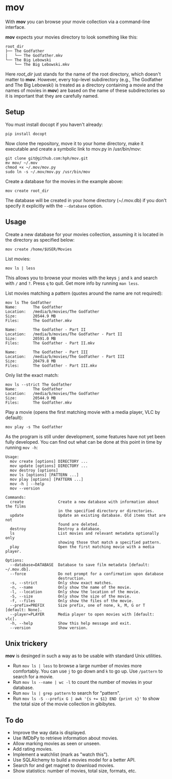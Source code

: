 mov
===

With **mov** you can browse your movie collection via a command-line interface.

**mov** expects your movies directory to look something like this:

    root_dir
    ├── The Godfather
    |   └── The Godfather.mkv
    └── The Big Lebowski
        └── The Big Lebowski.mkv

Here *root_dir* just stands for the name of the root directory, which doesn't
matter to **mov**. However, every top-level subdirectory (e.g., The Godfather
and The Big Lebowski) is treated as a directory containing a movie and the
names of movies in **mov**) are based on the name of these subdirectories so
it is important that they are carefully named.

## Setup

You must install docopt if you haven't already:

    pip install docopt

Now clone the repository, move it to your home directory, make it executable
and create a symbolic link to mov.py in /usr/bin/mov:

    git clone git@github.com:hph/mov.git
    mv mov/ ~/.mov
    chmod +x ~/.mov/mov.py
    sudo ln -s ~/.mov/mov.py /usr/bin/mov

Create a database for the movies in the example above:

    mov create root_dir

The database will be created in your home directory (~/.mov.db) if you don't
specify it explicitly with the `--database` option.

## Usage

Create a new database for your movies collection, assuming it is located in the
directory as specified below:

    mov create /home/$USER/Movies

List movies:

    mov ls | less

This allows you to browse your movies with the keys `j` and `k` and search with
`/` and `?`. Press `q` to quit. Get more info by running `man less`.

List movies matching a pattern (quotes around the name are not required):

    mov ls The Godfather
    Name:       The Godfather
    Location:   /media/b/movies/The Godfather
    Size:       20544.9 MB
    Files:      The Godfather.mkv

    Name:       The Godfather - Part II
    Location:   /media/b/movies/The Godfather - Part II
    Size:       20591.0 MB
    Files:      The Godfather - Part II.mkv

    Name:       The Godfather - Part III
    Location:   /media/b/movies/The Godfather - Part III
    Size:       20479.8 MB
    Files:      The Godfather - Part III.mkv

Only list the exact match:

    mov ls --strict The Godfather
    Name:       The Godfather
    Location:   /media/b/movies/The Godfather
    Size:       20544.9 MB
    Files:      The Godfather.mkv

Play a movie (opens the first matching movie with a media player, VLC by
default):

    mov play -s The Godfather

As the program is still under development, some features have not yet been
fully developed. You can find out what can be done at this point in time by
running `mov -h`:

    Usage:
      mov create [options] DIRECTORY ...
      mov update [options] DIRECTORY ...
      mov destroy [options]
      mov ls [options] [PATTERN ...]
      mov play [options] [PATTERN ...]
      mov -h | --help
      mov --version

    Commands:
      create               Create a new database with information about the films
                           in the specified directory or directories.
      update               Update an existing database. Old items that are not
                           found are deleted.
      destroy              Destroy a database.
      ls                   List movies and relevant metadata optionally only
                           showing those that match a specified pattern.
      play                 Open the first matching movie with a media player.

    Options:
      --database=DATABASE  Database to save film metadata [default: ~/.mov.db].
      --force              Do not prompt for a confirmation upon database
                           destruction.
      -s, --strict         Only show exact matches.
      -n, --name           Only show the name of the movie.
      -l, --location       Only show the location of the movie.
      -S, --size           Only show the size of the movie.
      -f, --files          Only show the files of the movie.
      --prefix=PREFIX      Size prefix, one of none, k, M, G or T [default: None].
      --player=PLAYER      Media player to open movies with [default: vlc].
      -h, --help           Show this help message and exit.
      --version            Show version.

## Unix trickery

**mov** is desinged in such a way as to be usable with standard Unix utilities.

* Run `mov ls | less` to browse a large number of movies more comfortably. You
  can use `j` to go down and `k` to go up. Use `/pattern` to search for a
  movie.
* Run `mov ls --name | wc -l` to count the number of movies in your database.
* Run `mov ls | grep pattern` to search for "pattern".
* Run `mov ls -S --prefix G | awk '{s += $1} END {print s}'` to show the
  total size of the movie collection in gibibytes.

## To do

* Improve the way data is displayed.
* Use IMDbPy to retrieve information about movies.
* Allow marking movies as seen or unseen.
* Add rating movies.
* Implement a watchlist (mark as "watch this").
* Use SQLAlchemy to build a movies model for a better API.
* Search for and get magnet to download movies.
* Show statistics: number of movies, total size, formats, etc.

